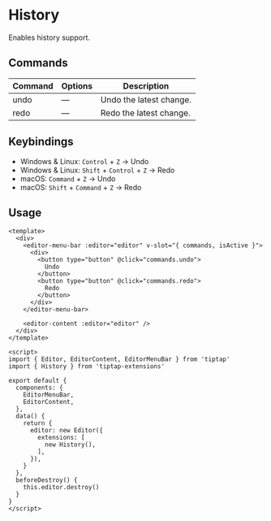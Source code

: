 # History
Enables history support.

## Commands
| Command | Options | Description |
| ------ | ---- | ---------------- |
| undo | — | Undo the latest change. |
| redo | — | Redo the latest change. |

## Keybindings
* Windows & Linux: `Control` + `Z` → Undo
* Windows & Linux: `Shift` + `Control` + `Z` → Redo
* macOS: `Command` + `Z` → Undo
* macOS: `Shift` + `Command` + `Z` → Redo

## Usage
```markup
<template>
  <div>
    <editor-menu-bar :editor="editor" v-slot="{ commands, isActive }">
      <div>
        <button type="button" @click="commands.undo">
          Undo
        </button>
        <button type="button" @click="commands.redo">
          Redo
        </button>
      </div>
    </editor-menu-bar>

    <editor-content :editor="editor" />
  </div>
</template>

<script>
import { Editor, EditorContent, EditorMenuBar } from 'tiptap'
import { History } from 'tiptap-extensions'

export default {
  components: {
    EditorMenuBar,
    EditorContent,
  },
  data() {
    return {
      editor: new Editor({
        extensions: [
          new History(),
        ],
      }),
    }
  },
  beforeDestroy() {
    this.editor.destroy()
  }
}
</script>
```
